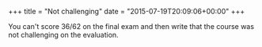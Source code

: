+++
title = "Not challenging"
date = "2015-07-19T20:09:06+00:00"
+++

You can't score 36/62 on the final exam and then write that the course was not challenging on the evaluation.
			